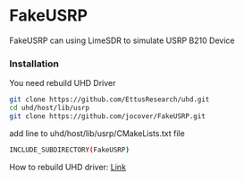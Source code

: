# FakeUSRP

FakeUSRP can using LimeSDR to simulate USRP B210 Device
 
### Installation

You need rebuild UHD Driver

```sh
git clone https://github.com/EttusResearch/uhd.git
cd uhd/host/lib/usrp
git clone https://github.com/jocover/FakeUSRP.git
```
add line to uhd/host/lib/usrp/CMakeLists.txt file
```sh
INCLUDE_SUBDIRECTORY(FakeUSRP)
```

How to rebuild UHD driver: 
[Link](http://files.ettus.com/manual/page_build_guide.html/) 


